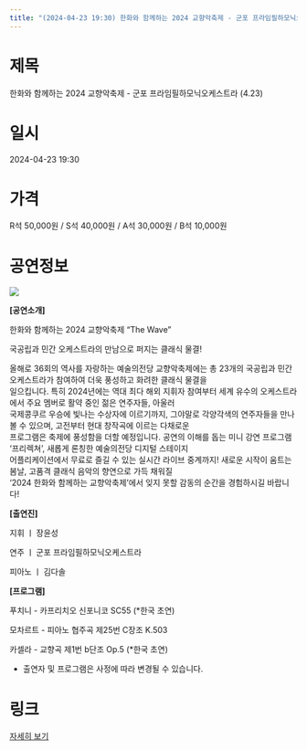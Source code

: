 ```yaml
---
title: "(2024-04-23 19:30) 한화와 함께하는 2024 교향악축제 - 군포 프라임필하모닉오케스트라 (4.23)"
---
```


# 제목
한화와 함께하는 2024 교향악축제 - 군포 프라임필하모닉오케스트라 (4.23)

# 일시
2024-04-23 19:30

# 가격
R석 50,000원 / S석 40,000원 / A석 30,000원 / B석 10,000원

# 공연정보
![](https://center.sac.or.kr/SAC/File/RentConfirm/editor/29a89326-c3f3-475e-928a-4d405744db7e)    
    
**[공연소개]**  
  
한화와 함께하는 2024 교향악축제 “The Wave”  
  
국공립과 민간 오케스트라의 만남으로 퍼지는 클래식 물결!  
  
올해로 36회의 역사를 자랑하는 예술의전당 교향악축제에는 총 23개의 국공립과 민간 오케스트라가 참여하여 더욱 풍성하고 화려한 클래식 물결을  
일으킵니다. 특히 2024년에는 역대 최다 해외 지휘자 참여부터 세계 유수의 오케스트라에서 주요 멤버로 활약 중인 젊은 연주자들, 아울러  
국제콩쿠르 우승에 빛나는 수상자에 이르기까지, 그야말로 각양각색의 연주자들을 만나볼 수 있으며, 고전부터 현대 창작곡에 이르는 다채로운  
프로그램은 축제에 풍성함을 더할 예정입니다. 공연의 이해를 돕는 미니 강연 프로그램 ‘프리렉쳐’, 새롭게 론칭한 예술의전당 디지털 스테이지  
어플리케이션에서 무료로 즐길 수 있는 실시간 라이브 중계까지! 새로운 시작이 움트는 봄날, 고품격 클래식 음악의 향연으로 가득 채워질  
‘2024 한화와 함께하는 교향악축제’에서 잊지 못할 감동의 순간을 경험하시길 바랍니다!  
  
**[출연진]**  
  
지휘 ㅣ 장윤성  
  
연주 ㅣ 군포 프라임필하모닉오케스트라  
  
피아노 ㅣ 김다솔  
  
**[프로그램]**  
  
푸치니 - 카프리치오 신포니코 SC55 (*한국 초연)  
  
모차르트 - 피아노 협주곡 제25번 C장조 K.503  
  
카셀라 - 교향곡 제1번 b단조 Op.5 (*한국 초연)  
  
* 출연자 및 프로그램은 사정에 따라 변경될 수 있습니다.  
  


# 링크
[자세히 보기](https://www.sac.or.kr/site/main/show/show_view?SN=60224 "https://www.sac.or.kr/site/main/show/show_view?SN=60224")
